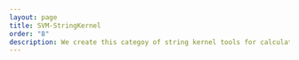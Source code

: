 ```yaml
---
layout: page
title: SVM-StringKernel
order: "8"
description: We create this categoy of string kernel tools for calculating fast gapped-kmer-string-kernel calculations on biological sequence inputs. 
---
```

